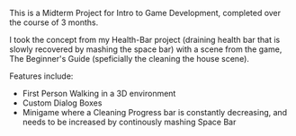 This is a Midterm Project for Intro to Game Development, completed over the course of 3 months.

I took the concept from my Health-Bar project (draining health bar that is slowly recovered by mashing the space bar) with
a scene from the game, The Beginner's Guide (speficially the cleaning the house scene).

Features include:
- First Person Walking in a 3D environment
- Custom Dialog Boxes
- Minigame where a Cleaning Progress bar is constantly decreasing, and needs to be increased by continously mashing Space Bar
